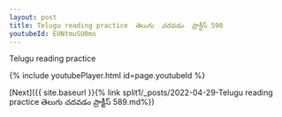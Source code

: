```yaml
---
layout: post
title: Telugu reading practice  తెలుగు  చదవడం  ప్రాక్టీస్ 590
youtubeId: EUNtmuSU0ms
---
```

 
 
Telugu reading practice
 
 
 
 
 


{% include youtubePlayer.html id=page.youtubeId %}
 
[Next]({{ site.baseurl }}{% link  split1/_posts/2022-04-29-Telugu reading practice  తెలుగు  చదవడం  ప్రాక్టీస్ 589.md%})
 
